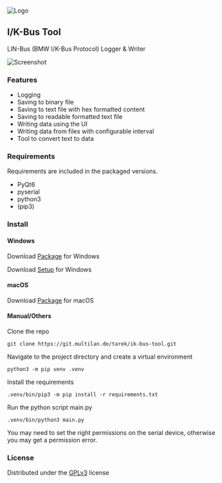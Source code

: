 ![Logo](https://pub.files.multilan.de/ik-bus-tool/logo.png)

## I/K-Bus Tool  
LIN-Bus (BMW I/K-Bus Protocol) Logger & Writer  

![Screenshot](https://pub.files.multilan.de/ik-bus-tool/screenshot.png)
  
### Features  
- Logging  
- Saving to binary file  
- Saving to text file with hex formatted content  
- Saving to readable formatted text file  
- Writing data using the UI  
- Writing data from files with configurable interval  
- Tool to convert text to data  
  
### Requirements
Requirements are included in the packaged versions.
- PyQt6
- pyserial
- python3
- (pip3)
 
### Install

#### Windows
Download [Package](https://pub.files.multilan.de/ik-bus-tool/1.0/win/I%E2%80%89%E2%88%95%E2%80%89K-Bus%20Tool.exe) for Windows

Download [Setup](https://pub.files.multilan.de/ik-bus-tool/1.0/win/I%20%E2%88%95%20K-Bus%20Tool%20Setup.exe) for Windows 

#### macOS
Download [Package](https://pub.files.multilan.de/ik-bus-tool/1.0/mac/I%E2%80%89%E2%88%95%E2%80%89K-Bus%20Tool.zip) for macOS

#### Manual/Others
Clone the repo

```git clone https://git.multilan.de/tarek/ik-bus-tool.git```

Navigate to the project directory and create a virtual environment

```python3 -m pip venv .venv```

Install the requirements

```.venv/bin/pip3 -m pip install -r requirements.txt```

Run the python script main.py

```.venv/bin/python3 main.py```

You may need to set the right permissions on the serial device, otherwise you may get a permission error.


### License
Distributed under the [GPLv3](https://pub.files.multilan.de/license.txt) license 